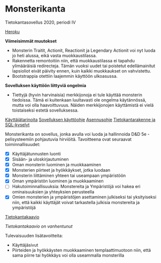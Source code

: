 # Monsterikanta
Tietokantasovellus 2020, periodi IV

[Heroku](http://tsoha-monsterikanta.herokuapp.com/)

**Viimeisimmät muutokset**
- Monsterin Traitit, Actionit, Reactionit ja Legendary Actionit voi nyt luoda jo heti alussa, eikä vasta muokkaustilassa.
- Rakennetta remontoitiin niin, että muokkaustilassa ei tapahdu ylimääräisiä redirecteja. Tämän vuoksi uudet tai poistetut edellämainitut lapsioliot eivät päivity ennen, kuin kaikki muokkaukset on vahvistettu.
- Bootstrappia otettiin laajemmin käyttöön ulkoasussa.

**Sovelluksen käyttöön liittyviä ongelmia**
- Tiettyjä (hyvin harvinaisia) merkkijonoja ei tule käyttää monsterin tiedoissa. Tämä ei kuitenkaan luultavasti ole ongelma käytännössä, mutta voi olla haavoittuvuus. Näiden merkkijonojen käyttämistä ei vielä toistaiseksi estetä sovelluksessa.

[Käyttäjätarinoita](https://github.com/luuranko/monsterikanta/blob/master/documentation/userstory.md)
[Sovelluksen käyttöohje](https://github.com/luuranko/monsterikanta/blob/master/documentation/guide.md)
[Asennusohje](https://github.com/luuranko/monsterikanta/blob/master/documentation/installation.md)
[Tietokantarakenne ja SQL-kyselyt](https://github.com/luuranko/monsterikanta/blob/master/documentation/sql.md)

Monsterikanta on sovellus, jonka avulla voi luoda ja hallinnoida D&D 5e -pelisysteemiin pohjautuvia hirviöitä.
Tavoitteena ovat seuraavat toiminnallisuudet:
- [x] Käyttäjätunnusten luonti 
- [x] Sisään- ja uloskirjautuminen
- [x] Oman monsterin luominen ja muokkaaminen
- [x] Monsterien piirteet ja hyökkäykset, jotka luodaan
- [x] Monsterin liittäminen yhteen tai useampaan ympäristöön
- [x] Oman ympäristön luominen ja muokkaaminen
- [ ] Hakutoiminnallisuuksia: Monstereita ja Ympäristöjä voi hakea eri ominaisuuksien ja yhteyksien perusteella
- [x] Omien monsterien ja ympäristöjen asettaminen julkiseksi tai yksityiseksi niin, että kaikki käyttäjät voivat tarkastella julkisia monstereita ja ympäristöjä

[Tietokantakaavio](https://github.com/luuranko/monsterikanta/blob/master/tietokantakaavio.png)

*Tietokantakaavio on vanhentunut*

Tulevaisuuden lisätavoitteita:
- Käyttäjäsivut
- Piirteiden ja hyökkäysten muokkaaminen templaattimuotoon niin, että sama piirre tai hyökkäys voi olla useammalla monsterilla

